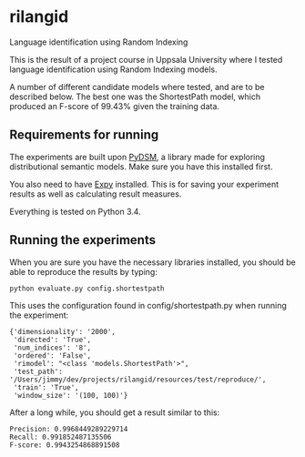 # rilangid
Language identification using Random Indexing

This is the result of a project course in Uppsala University where I tested language identification using Random Indexing models.

A number of different candidate models where tested, and are to be described below. The best one was the ShortestPath model, which produced an F-score of 99.43% given the training data.

## Requirements for running

The experiments are built upon [PyDSM](https://github.com/jimmycallin/expy), a library made for exploring distributional semantic models. Make sure you have this installed first.

You also need to have [Expy](https://github.com/jimmycallin/expy) installed. This is for saving your experiment results as well as calculating result measures.

Everything is tested on Python 3.4.

## Running the experiments

When you are sure you have the necessary libraries installed, you should be able to reproduce the results by typing:

    python evaluate.py config.shortestpath

This uses the configuration found in config/shortestpath.py when running the experiment:

    {'dimensionality': '2000',
     'directed': 'True',
     'num_indices': '8',
     'ordered': 'False',
     'rimodel': "<class 'models.ShortestPath'>",
     'test_path': '/Users/jimmy/dev/projects/rilangid/resources/test/reproduce/',
     'train': 'True',
     'window_size': '(100, 100)'}

 After a long while, you should get a result similar to this:

    Precision: 0.9968449289229714
    Recall: 0.991852487135506
    F-score: 0.9943254868891508